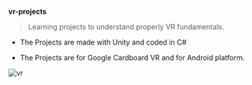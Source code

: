 **vr-projects**

>Learning projects to understand properly VR fundamentals.

* The Projects are made with Unity and coded in C#

* The Projects are for Google Cardboard VR and for Android platform.

![vr](https://cloud.githubusercontent.com/assets/17754060/20038410/147162da-a401-11e6-9f09-e96cfc4b02ac.jpg)

